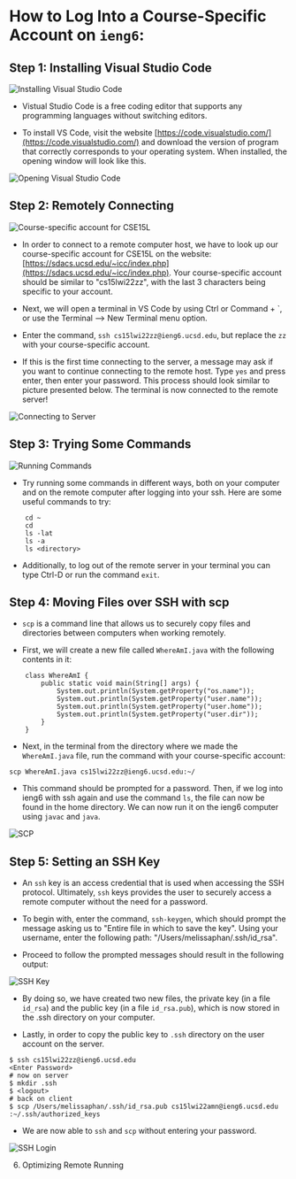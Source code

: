 # How to Log Into a Course-Specific Account on `ieng6`:

## Step 1: Installing Visual Studio Code

![Installing Visual Studio Code](download.png)

 - Vistual Studio Code is a free coding editor that supports any programming languages without switching editors.

  - To install VS Code, visit the website [https://code.visualstudio.com/](https://code.visualstudio.com/) and download the version of program that correctly corresponds to your operating system. When installed, the opening window will look like this.

![Opening Visual Studio Code](OpeningPage.png)


## Step 2: Remotely Connecting

![Course-specific account for CSE15L](account.png)

- In order to connect to a remote computer host, we  have to look up our course-specific account for CSE15L on the website: [https://sdacs.ucsd.edu/~icc/index.php](https://sdacs.ucsd.edu/~icc/index.php). Your course-specific account should be similar to "cs15lwi22zz", with the last 3 characters being specific to your account.

- Next, we will open a terminal in VS Code by using Ctrl or Command + `, or use the Terminal --> New Terminal menu option.

- Enter the command, `ssh cs15lwi22zz@ieng6.ucsd.edu`, but replace the `zz` with your course-specific account.

- If this is the first time connecting to the server, a message may ask if you want to continue connecting to the remote host. Type `yes` and press enter, then enter your password. This process should look similar to picture presented below. The terminal is now connected to the remote server!

![Connecting to Server](RemoteConnecting.png)

## Step 3: Trying Some Commands

![Running Commands](Commands.png)

- Try running some commands in different ways, both on your computer and on the remote computer after logging into your ssh. Here are some useful commands to try:

```
    cd ~
    cd 
    ls -lat
    ls -a
    ls <directory>
```
- Additionally, to log out of the remote server in your terminal you can type Ctrl-D or run the command `exit`.

## Step 4: Moving Files over SSH with scp

- `scp` is a command line that allows us to securely copy files and directories between computers when working remotely.

- First, we will create a new file called `WhereAmI.java` with the  following contents in it:

```
    class WhereAmI {
        public static void main(String[] args) {
            System.out.println(System.getProperty("os.name"));
            System.out.println(System.getProperty("user.name"));
            System.out.println(System.getProperty("user.home"));
            System.out.println(System.getProperty("user.dir"));
        }
    }
```
-  Next, in the terminal from the directory where we made the `WhereAmI.java` file, run the command with your course-specific account: 

```
scp WhereAmI.java cs15lwi22zz@ieng6.ucsd.edu:~/
```
- This command should be prompted for a password. Then, if we log into ieng6 with ssh again and use the command `ls`, the file can now be found in the home directory. We can now run it on the ieng6 computer using `javac` and `java`. 

![SCP](scp.png)

## Step 5: Setting an SSH Key

- An `ssh` key is an access credential that is used when accessing the SSH protocol. Ultimately, `ssh` keys provides the user to securely access a remote computer without the need for a password. 

- To begin with, enter the command, `ssh-keygen`, which should prompt the message asking us to "Entire file in which to save the key". Using your username, enter the following path: "/Users/melissaphan/.ssh/id_rsa". 

- Proceed to follow the prompted messages should result in the following output: 

![SSH Key](SSHkeys.png)

- By doing so, we have created two new files, the private key (in a file `id_rsa`) and the public key (in a file `id_rsa.pub`), which is now stored in the .ssh directory on your computer.

- Lastly, in order to copy the public key to `.ssh` directory on the user account on the server.

```
$ ssh cs15lwi22zz@ieng6.ucsd.edu
<Enter Password>
# now on server
$ mkdir .ssh
$ <logout>
# back on client
$ scp /Users/melissaphan/.ssh/id_rsa.pub cs15lwi22amn@ieng6.ucsd.edu :~/.ssh/authorized_keys
```
- We are now able to `ssh` and `scp` without entering your password. 

![SSH Login](SSHLogin.png)

6. Optimizing Remote Running







